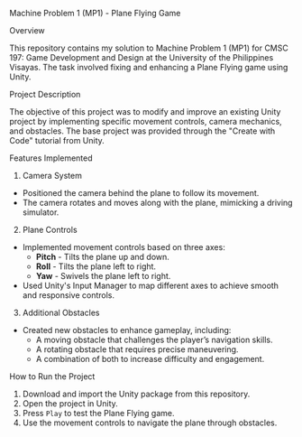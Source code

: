Machine Problem 1 (MP1) - Plane Flying Game

Overview

This repository contains my solution to Machine Problem 1 (MP1) for CMSC 197: Game Development and Design at the University of the Philippines Visayas. The task involved fixing and enhancing a Plane Flying game using Unity.

Project Description

The objective of this project was to modify and improve an existing Unity project by implementing specific movement controls, camera mechanics, and obstacles. The base project was provided through the "Create with Code" tutorial from Unity.

Features Implemented

1. Camera System
- Positioned the camera behind the plane to follow its movement.
- The camera rotates and moves along with the plane, mimicking a driving simulator.

2. Plane Controls
- Implemented movement controls based on three axes:
  - **Pitch** - Tilts the plane up and down.
  - **Roll** - Tilts the plane left to right.
  - **Yaw** - Swivels the plane left to right.
- Used Unity's Input Manager to map different axes to achieve smooth and responsive controls.

3. Additional Obstacles
- Created new obstacles to enhance gameplay, including:
  - A moving obstacle that challenges the player’s navigation skills.
  - A rotating obstacle that requires precise maneuvering.
  - A combination of both to increase difficulty and engagement.

How to Run the Project

1. Download and import the Unity package from this repository.
2. Open the project in Unity.
3. Press `Play` to test the Plane Flying game.
4. Use the movement controls to navigate the plane through obstacles.